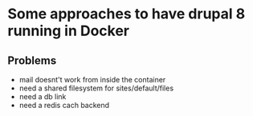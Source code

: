 # Some approaches to have drupal 8 running in Docker

## Problems

* mail doesnt't work from inside the container
* need a shared filesystem for sites/default/files
* need a db link
* need a redis cach backend


